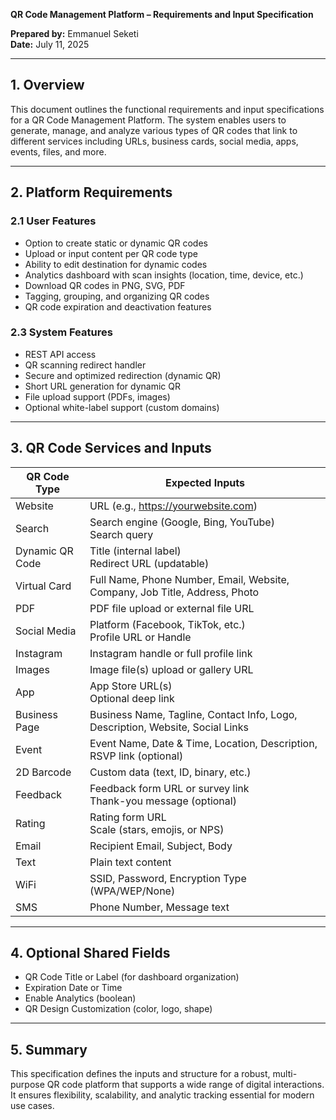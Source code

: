 **QR Code Management Platform – Requirements and Input Specification**

**Prepared by:** Emmanuel Seketi  
**Date:** July 11, 2025

---

## 1. Overview
This document outlines the functional requirements and input specifications for a QR Code Management Platform. The system enables users to generate, manage, and analyze various types of QR codes that link to different services including URLs, business cards, social media, apps, events, files, and more.

---

## 2. Platform Requirements

### 2.1 User Features

- Option to create static or dynamic QR codes <!-- BACKEND -->
- Upload or input content per QR code type <!-- BACKEND -->
- Ability to edit destination for dynamic codes <!-- BACKEND -->
- Analytics dashboard with scan insights (location, time, device, etc.) <!-- BACKEND -->
- Download QR codes in PNG, SVG, PDF <!-- BACKEND -->
- Tagging, grouping, and organizing QR codes <!-- BACKEND -->
- QR code expiration and deactivation features <!-- BACKEND -->



### 2.3 System Features
- REST API access <!-- BACKEND -->
- QR scanning redirect handler <!-- BACKEND -->
- Secure and optimized redirection (dynamic QR) <!-- BACKEND -->
- Short URL generation for dynamic QR <!-- BACKEND -->
- File upload support (PDFs, images) <!-- BACKEND -->
- Optional white-label support (custom domains) <!-- BACKEND -->

---

## 3. QR Code Services and Inputs

| QR Code Type       | Expected Inputs                                                                 |
|--------------------|----------------------------------------------------------------------------------|
| Website            | URL (e.g., https://yourwebsite.com)                                             |
| Search             | Search engine (Google, Bing, YouTube)<br>Search query                          |
| Dynamic QR Code    | Title (internal label)<br>Redirect URL (updatable)                             | <!-- BACKEND -->
| Virtual Card       | Full Name, Phone Number, Email, Website, Company, Job Title, Address, Photo    | <!-- BACKEND (Photo upload) -->
| PDF                | PDF file upload or external file URL                                            | <!-- BACKEND -->
| Social Media       | Platform (Facebook, TikTok, etc.)<br>Profile URL or Handle                     |
| Instagram          | Instagram handle or full profile link                                           |
| Images             | Image file(s) upload or gallery URL                                             | <!-- BACKEND (file upload) -->
| App                | App Store URL(s)<br>Optional deep link                                          |
| Business Page      | Business Name, Tagline, Contact Info, Logo, Description, Website, Social Links | <!-- BACKEND (Logo upload) -->
| Event              | Event Name, Date & Time, Location, Description, RSVP link (optional)           |
| 2D Barcode         | Custom data (text, ID, binary, etc.)                                            |
| Feedback           | Feedback form URL or survey link<br>Thank-you message (optional)               |
| Rating             | Rating form URL<br>Scale (stars, emojis, or NPS)                               |
| Email              | Recipient Email, Subject, Body                                                  |
| Text               | Plain text content                                                              |
| WiFi               | SSID, Password, Encryption Type (WPA/WEP/None)                                  |
| SMS                | Phone Number, Message text                                                      |

---

## 4. Optional Shared Fields
- QR Code Title or Label (for dashboard organization)
- Expiration Date or Time <!-- BACKEND -->
- Enable Analytics (boolean) <!-- BACKEND -->
- QR Design Customization (color, logo, shape)

---

## 5. Summary
This specification defines the inputs and structure for a robust, multi-purpose QR code platform that supports a wide range of digital interactions. It ensures flexibility, scalability, and analytic tracking essential for modern use cases.

